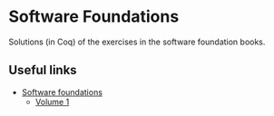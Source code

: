 # Software Foundations

Solutions (in Coq) of the exercises in the software foundation books.

## Useful links

- [Software foundations](https://softwarefoundations.cis.upenn.edu/)
    - [Volume 1](https://softwarefoundations.cis.upenn.edu/lf-current/toc.html)

